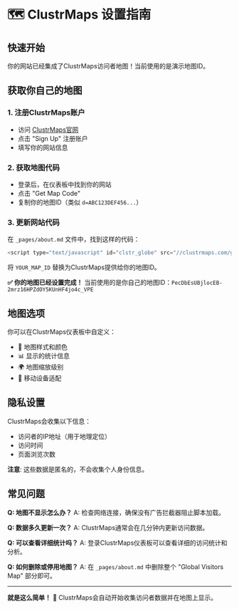 # 🗺️ ClustrMaps 设置指南

## 快速开始

你的网站已经集成了ClustrMaps访问者地图！当前使用的是演示地图ID。

## 获取你自己的地图

### 1. 注册ClustrMaps账户
- 访问 [ClustrMaps官网](https://clustrmaps.com)
- 点击 "Sign Up" 注册账户
- 填写你的网站信息

### 2. 获取地图代码
- 登录后，在仪表板中找到你的网站
- 点击 "Get Map Code"
- 复制你的地图ID（类似 `d=ABC123DEF456...`）

### 3. 更新网站代码
在 `_pages/about.md` 文件中，找到这样的代码：
```javascript
<script type="text/javascript" id="clstr_globe" src="//clustrmaps.com/globe.js?d=YOUR_MAP_ID"></script>
```

将 `YOUR_MAP_ID` 替换为ClustrMaps提供给你的地图ID。

**✅ 你的地图已经设置完成！** 当前使用的是你自己的地图ID：`PecDbEsUBjlocEB-2mrz16HPZdOY5KUnHF4jo4c_VPE`

## 地图选项

你可以在ClustrMaps仪表板中自定义：
- 🎨 地图样式和颜色
- 📊 显示的统计信息
- 🌍 地图缩放级别
- 📱 移动设备适配

## 隐私设置

ClustrMaps会收集以下信息：
- 访问者的IP地址（用于地理定位）
- 访问时间
- 页面浏览次数

**注意**: 这些数据是匿名的，不会收集个人身份信息。

## 常见问题

**Q: 地图不显示怎么办？**
A: 检查网络连接，确保没有广告拦截器阻止脚本加载。

**Q: 数据多久更新一次？**
A: ClustrMaps通常会在几分钟内更新访问数据。

**Q: 可以查看详细统计吗？**
A: 登录ClustrMaps仪表板可以查看详细的访问统计和分析。

**Q: 如何删除或停用地图？**
A: 在 `_pages/about.md` 中删除整个 "Global Visitors Map" 部分即可。

---

**就是这么简单！** 🚀 ClustrMaps会自动开始收集访问者数据并在地图上显示。 